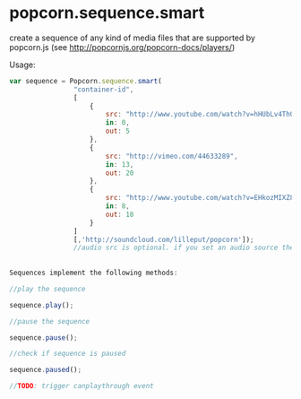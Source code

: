 popcorn.sequence.smart
======================

create a sequence of any kind of media files that are supported by popcorn.js
(see http://popcornjs.org/popcorn-docs/players/)

Usage:
```javascript
var sequence = Popcorn.sequence.smart(
                "container-id",
                [
                    {
                        src: "http://www.youtube.com/watch?v=hHUbLv4ThOo",
                        in: 0,
                        out: 5
                    },
                    {
                        src: "http://vimeo.com/44633289",
                        in: 13,
                        out: 20
                    },
                    {
                        src: "http://www.youtube.com/watch?v=EHkozMIXZ8w&wmode=opaque&controls=0&disablekb=1&controls=0&modestbranding=1&rel=0&showinfo=0",
                        in: 8,
                        out: 18
                    }
                ]
                [,'http://soundcloud.com/lilleput/popcorn']);
                //audio src is optional. if you set an audio source the videos' audio will be muted.
                
                
Sequences implement the following methods:

//play the sequence

sequence.play();

//pause the sequence

sequence.pause();

//check if sequence is paused

sequence.paused();

//TODO: trigger canplaythrough event
```

